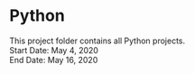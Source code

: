 # Python
This project folder contains all Python projects.\
Start Date: May 4, 2020\
End Date: May 16, 2020